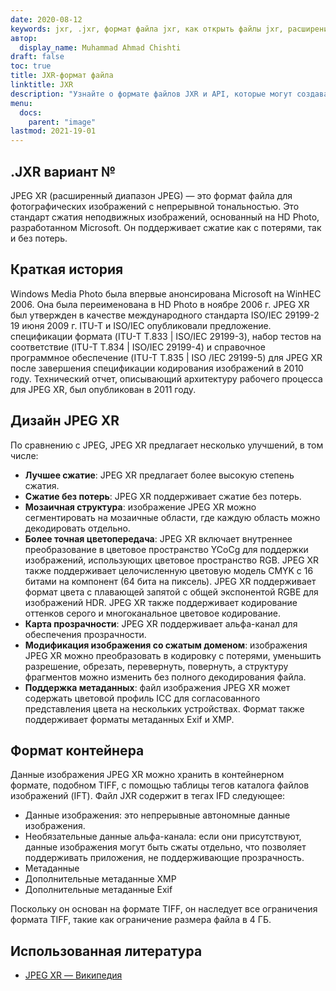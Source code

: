 ```yaml
---
date: 2020-08-12
keywords: jxr, .jxr, формат файла jxr, как открыть файлы jxr, расширение .jxr, расширение jxr
автор:
  display_name: Muhammad Ahmad Chishti
draft: false
toc: true
title: JXR-формат файла
linktitle: JXR
description: "Узнайте о формате файлов JXR и API, которые могут создавать и открывать файлы JXR."
menu:
  docs:
    parent: "image"
lastmod: 2021-19-01
---
```


## .JXR вариант № ##

JPEG XR (расширенный диапазон JPEG) — это формат файла для фотографических изображений с непрерывной тональностью. Это стандарт сжатия неподвижных изображений, основанный на HD Photo, разработанном Microsoft. Он поддерживает сжатие как с потерями, так и без потерь.

## Краткая история ##

Windows Media Photo была впервые анонсирована Microsoft на WinHEC 2006. Она была переименована в HD Photo в ноябре 2006 г. JPEG XR был утвержден в качестве международного стандарта ISO/IEC 29199-2 19 июня 2009 г. ITU-T и ISO/IEC опубликовали предложение. спецификации формата (ITU-T T.833 | ISO/IEC 29199-3), набор тестов на соответствие (ITU-T T.834 | ISO/IEC 29199-4) и справочное программное обеспечение (ITU-T T.835 | ISO /IEC 29199-5) для JPEG XR после завершения спецификации кодирования изображений в 2010 году. Технический отчет, описывающий архитектуру рабочего процесса для JPEG XR, был опубликован в 2011 году.

## Дизайн JPEG XR ##

По сравнению с JPEG, JPEG XR предлагает несколько улучшений, в том числе:

- **Лучшее сжатие**: JPEG XR предлагает более высокую степень сжатия.
- **Сжатие без потерь**: JPEG XR поддерживает сжатие без потерь.
- **Мозаичная структура**: изображение JPEG XR можно сегментировать на мозаичные области, где каждую область можно декодировать отдельно.
- **Более точная цветопередача**: JPEG XR включает внутреннее преобразование в цветовое пространство YCoCg для поддержки изображений, использующих цветовое пространство RGB. JPEG XR также поддерживает целочисленную цветовую модель CMYK с 16 битами на компонент (64 бита на пиксель). JPEG XR поддерживает формат цвета с плавающей запятой с общей экспонентой RGBE для изображений HDR. JPEG XR также поддерживает кодирование оттенков серого и многоканальное цветовое кодирование.
- **Карта прозрачности**: JPEG XR поддерживает альфа-канал для обеспечения прозрачности.
- **Модификация изображения со сжатым доменом**: изображения JPEG XR можно преобразовать в кодировку с потерями, уменьшить разрешение, обрезать, перевернуть, повернуть, а структуру фрагментов можно изменить без полного декодирования файла.
- **Поддержка метаданных**: файл изображения JPEG XR может содержать цветовой профиль ICC для согласованного представления цвета на нескольких устройствах. Формат также поддерживает форматы метаданных Exif и XMP.

## Формат контейнера ##

Данные изображения JPEG XR можно хранить в контейнерном формате, подобном TIFF, с помощью таблицы тегов каталога файлов изображений (IFT). Файл JXR содержит в тегах IFD следующее:

- Данные изображения: это непрерывные автономные данные изображения.
- Необязательные данные альфа-канала: если они присутствуют, данные изображения могут быть сжаты отдельно, что позволяет поддерживать приложения, не поддерживающие прозрачность.
- Метаданные
- Дополнительные метаданные XMP
- Дополнительные метаданные Exif

Поскольку он основан на формате TIFF, он наследует все ограничения формата TIFF, такие как ограничение размера файла в 4 ГБ.

## Использованная литература ##

- [JPEG XR — Википедия](https://en.wikipedia.org/wiki/JPEG_XR)

